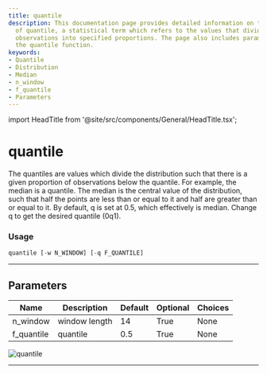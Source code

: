 ```yaml
---
title: quantile
description: This documentation page provides detailed information on the concept
  of quantile, a statistical term which refers to the values that divide a set of
  observations into specified proportions. The page also includes parameters for customizing
  the quantile function.
keywords:
- Quantile
- Distribution
- Median
- n_window
- f_quantile
- Parameters
---
```


import HeadTitle from '@site/src/components/General/HeadTitle.tsx';

<HeadTitle title="quantile - Qa - Economy - Reference | OpenBB Terminal Docs" />

# quantile

The quantiles are values which divide the distribution such that there is a given proportion of observations below the quantile. For example, the median is a quantile. The median is the central value of the distribution, such that half the points are less than or equal to it and half are greater than or equal to it. By default, q is set at 0.5, which effectively is median. Change q to get the desired quantile (0q1).

### Usage

```python
quantile [-w N_WINDOW] [-q F_QUANTILE]
```

---

## Parameters

| Name | Description | Default | Optional | Choices |
| ---- | ----------- | ------- | -------- | ------- |
| n_window | window length | 14 | True | None |
| f_quantile | quantile | 0.5 | True | None |

![quantile](https://user-images.githubusercontent.com/46355364/154307976-868e98e1-5a30-43c7-92fc-f221d09c5bd2.png)

---
